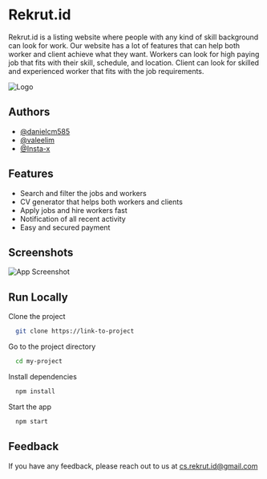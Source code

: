 
# Rekrut.id

Rekrut.id is a listing website where people with any kind of skill background can look for work. Our website has a lot of features that can help both worker and client achieve what they want. Workers can look for high paying job that fits with their skill, schedule, and location. Client can look for skilled and experienced worker that fits with the job requirements.


![Logo](https://i.ibb.co/PzdRV7b/Rekrut2.png)


## Authors

- [@danielcm585](https://github.com/valeelim)
- [@valeelim](https://github.com/valeelim)
- [@Insta-x](https://github.com/Insta-x)



## Features

- Search and filter the jobs and workers 
- CV generator that helps both workers and clients
- Apply jobs and hire workers fast
- Notification of all recent activity
- Easy and secured payment 


## Screenshots

![App Screenshot](https://i.ibb.co/rvkYjCP/Screenshot-2022-03-22-220415.png)


## Run Locally

Clone the project

```bash
  git clone https://link-to-project
```

Go to the project directory

```bash
  cd my-project
```

Install dependencies

```bash
  npm install
```

Start the app

```bash
  npm start
```


## Feedback

If you have any feedback, please reach out to us at cs.rekrut.id@gmail.com

